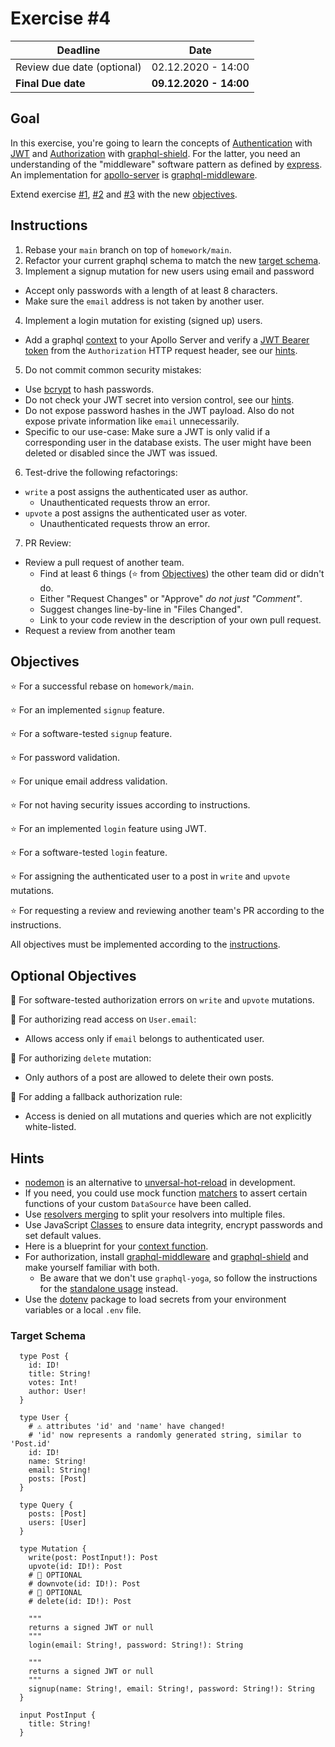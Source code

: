 # Exercise #4

| Deadline                   | Date                   |
| -------------------------- | ---------------------- |
| Review due date (optional) | 02.12.2020 - 14:00     |
| **Final Due date**         | **09.12.2020 - 14:00** |

## Goal

In this exercise, you're going to learn the concepts of [Authentication](https://en.wikipedia.org/wiki/Authentication) with [JWT](https://jwt.io/) and [Authorization](https://en.wikipedia.org/wiki/Authorization) with [graphql-shield](https://github.com/maticzav/graphql-shield). For the latter, you need an understanding of the "middleware" software pattern as defined by [express](https://github.com/maticzav/graphql-shield). An implementation for [apollo-server](https://github.com/apollographql/apollo-server) is [graphql-middleware](https://github.com/prisma-labs/graphql-middleware).

Extend exercise [#1](../1), [#2](../2) and [#3](../3) with the new [objectives](#objectives).

## Instructions

1. Rebase your `main` branch on top of `homework/main`.
2. Refactor your current graphql schema to match the new [target schema](#target-schema).
3. Implement a signup mutation for new users using email and password
 * Accept only passwords with a length of at least 8 characters.
 * Make sure the `email` address is not taken by another user.
4. Implement a login mutation for existing (signed up) users.
  * Add a graphql [context](https://www.apollographql.com/docs/apollo-server/api/apollo-server/#context) to your Apollo Server and verify a [JWT Bearer token](https://jwt.io/introduction/) from the `Authorization` HTTP request header, see our [hints](#hints).
5. Do not commit common security mistakes:
  * Use [bcrypt](https://www.npmjs.com/package/bcrypt) to hash passwords.
  * Do not check your JWT secret into version control, see our [hints](#hints).
  * Do not expose password hashes in the JWT payload. Also do not expose private information like `email` unnecessarily.
  * Specific to our use-case: Make sure a JWT is only valid if a corresponding user in the database exists. The user might have been deleted or disabled since the JWT was issued.
6. Test-drive the following refactorings:
  * `write` a post assigns the authenticated user as author.
    * Unauthenticated requests throw an error.
  * `upvote` a post assigns the authenticated user as voter.
    * Unauthenticated requests throw an error.
7. PR Review:
  * Review a pull request of another team.
    * Find at least 6 things (:star: from [Objectives](#objectives)) the other team did or didn't do.
    * Either "Request Changes" or "Approve" *do not just "Comment"*.
    * Suggest changes line-by-line in "Files Changed".
    * Link to your code review in the description of your own pull request.
  * Request a review from another team

## Objectives

:star: For a successful rebase on `homework/main`.

:star: For an implemented `signup` feature.

:star: For a software-tested `signup` feature.

:star: For password validation.

:star: For unique email address validation.

:star: For not having security issues according to instructions.

:star: For an implemented `login` feature using JWT.

:star: For a software-tested `login` feature.

:star: For assigning the authenticated user to a post in `write` and `upvote` mutations.

:star: For requesting a review and reviewing another team's PR according to the instructions.

All objectives must be implemented according to the [instructions](#instructions).

## Optional Objectives

:rocket: For software-tested authorization errors on `write` and `upvote` mutations.

:rocket: For authorizing read access on `User.email`:
  * Allows access only if `email` belongs to authenticated user.

:rocket: For authorizing `delete` mutation:
  * Only authors of a post are allowed to delete their own posts.

:rocket: For adding a fallback authorization rule:
  * Access is denied on all mutations and queries which are not explicitly white-listed.

## Hints

* [nodemon](https://www.npmjs.com/package/nodemon) is an alternative to [unversal-hot-reload](https://www.npmjs.com/package/universal-hot-reload) in development.
* If you need, you could use mock function [matchers](https://jestjs.io/docs/en/mock-functions#custom-matchers) to assert certain functions of your custom `DataSource` have been called.
* Use [resolvers merging](https://www.graphql-tools.com/docs/merge-resolvers/) to split your resolvers into multiple files.
* Use JavaScript [Classes](https://developer.mozilla.org/en-US/docs/Web/JavaScript/Reference/Classes) to ensure data integrity, encrypt passwords and set default values.
* Here is a blueprint for your [context function](https://www.albertgao.xyz/2019/12/01/how-to-use-graphql-shield-with-apollo-server-to-authorize-JWT/).
* For authorization, install [graphql-middleware](https://github.com/prisma-labs/graphql-middleware) and [graphql-shield](https://github.com/maticzav/graphql-shield) and make yourself familiar with both.
  * Be aware that we don't use `graphql-yoga`, so follow the instructions for the [standalone usage](https://github.com/prisma-labs/graphql-middleware#standalone-usage) instead.
* Use the [dotenv](https://www.npmjs.com/package/dotenv) package to load secrets from your environment variables or a local `.env` file.

### Target Schema

```gql
  type Post {
    id: ID!
    title: String!
    votes: Int!
    author: User!
  }

  type User {
    # ⚠️ attributes 'id' and 'name' have changed!
    # 'id' now represents a randomly generated string, similar to 'Post.id'
    id: ID!
    name: String!
    email: String!
    posts: [Post]
  }

  type Query {
    posts: [Post]
    users: [User]
  }

  type Mutation {
    write(post: PostInput!): Post
    upvote(id: ID!): Post
    # 🚀 OPTIONAL
    # downvote(id: ID!): Post
    # 🚀 OPTIONAL
    # delete(id: ID!): Post

    """
    returns a signed JWT or null
    """
    login(email: String!, password: String!): String

    """
    returns a signed JWT or null
    """
    signup(name: String!, email: String!, password: String!): String
  }

  input PostInput {
    title: String!
  }
```
